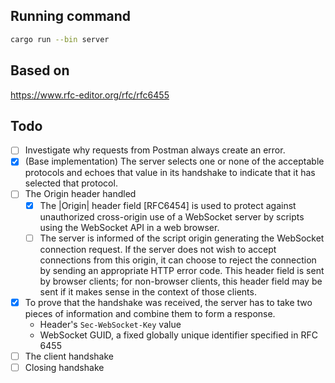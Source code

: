 ## Running command

```bash
cargo run --bin server
```

## Based on

https://www.rfc-editor.org/rfc/rfc6455

## Todo

- [ ] Investigate why requests from Postman always create an error.
- [x] (Base implementation) The server selects one or none of the acceptable protocols and echoes
   that value in its handshake to indicate that it has selected that
   protocol.
- [ ] The Origin header handled
   - [x] The |Origin| header field [RFC6454] is used to protect against
   unauthorized cross-origin use of a WebSocket server by scripts using
   the WebSocket API in a web browser. 
   - [ ] The server is informed of the script origin generating the 
   WebSocket connection request. If the server does not wish to accept 
   connections from this origin, it can choose to reject the connection 
   by sending an appropriate HTTP error code. This header field is sent 
   by browser clients; for non-browser clients, this header field may be 
   sent if it makes sense in the context of those clients.
- [x] To prove that the handshake was received, the server has to take two
   pieces of information and combine them to form a response.
  - Header's `Sec-WebSocket-Key` value
  - WebSocket GUID, a fixed globally unique identifier specified in RFC 6455
- [ ] The client handshake
- [ ] Closing handshake